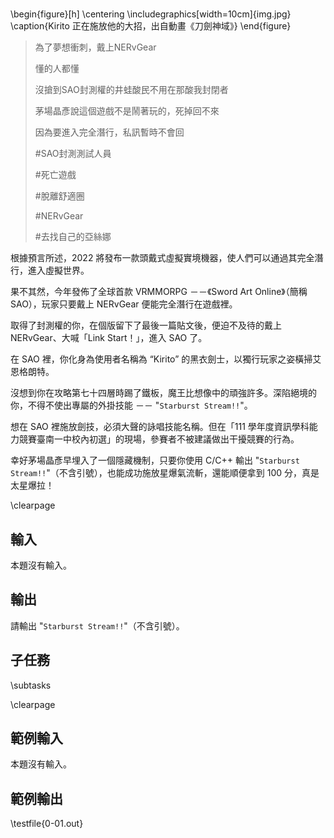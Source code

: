 #

\begin{figure}[h]
\centering
\includegraphics[width=10cm]{img.jpg}
\caption{Kirito 正在施放他的大招，出自動畫《刀劍神域》}
\end{figure}

> 為了夢想衝刺，戴上NERvGear
>
> 懂的人都懂
>
> 沒搶到SAO封測權的井蛙酸民不用在那酸我封閉者
>
> 茅場晶彥說這個遊戲不是鬧著玩的，死掉回不來
>
> 因為要進入完全潛行，私訊暫時不會回
>
> #SAO封測測試人員
>
> #死亡遊戲
>
> #脫離舒適圈
>
> #NERvGear
>
> #去找自己的亞絲娜

根據預言所述，2022 將發布一款頭戴式虛擬實境機器，使人們可以通過其完全潛行，進入虛擬世界。

果不其然，今年發佈了全球首款 VRMMORPG －－《Sword Art Online》（簡稱 SAO），玩家只要戴上 NERvGear 便能完全潛行在遊戲裡。

取得了封測權的你，在個版留下了最後一篇貼文後，便迫不及待的戴上 NERvGear、大喊「Link Start！」，進入 SAO 了。

在 SAO 裡，你化身為使用者名稱為 “Kirito” 的黑衣劍士，以獨行玩家之姿橫掃艾恩格朗特。

沒想到你在攻略第七十四層時踢了鐵板，魔王比想像中的頑強許多。深陷絕境的你，不得不使出專屬的外掛技能 －－ "`Starburst Stream!!`"。

想在 SAO 裡施放劍技，必須大聲的詠唱技能名稱。但在「111 學年度資訊學科能力競賽臺南一中校內初選」的現場，參賽者不被建議做出干擾競賽的行為。

幸好茅場晶彥早埋入了一個隱藏機制，只要你使用 C/C++ 輸出 "`Starburst Stream!!`"（不含引號），也能成功施放星爆氣流斬，還能順便拿到 100 分，真是太星爆拉！

\clearpage

## 輸入
本題沒有輸入。

## 輸出
請輸出 "`Starburst Stream!!`"（不含引號）。

## 子任務
\subtasks

\clearpage

## 範例輸入
本題沒有輸入。

## 範例輸出
\testfile{0-01.out}
